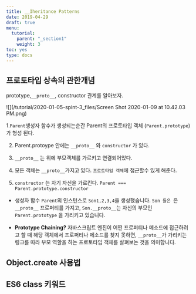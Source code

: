 ```yaml
---
title: __Iheritance Patterns
date: 2019-04-29
draft: true
menu:
  tutorial:
    parent: "_section1"
    weight: 3
toc: yes
type: docs
---
```



## 프로토타입 상속의 관한개념
 

prototype,`__proto__`, constructor 관계를 알아보자.


![](/tutorial/2020-01-05-spint-3_files/Screen Shot 2020-01-09 at 10.42.03 PM.png)


1.`Parent`생성자 함수가 생성되는순간 Parent의 프로토타입 객체 (`Parent.prototype`) 가 형성 된다. 

2. Parent.protoype 안에는 `__proto__` 와 `constructor` 가 있다. 

3. `__proto__` 는 위에 부모객체를 가르키고 연결되어있다. 
4. 모든 객체는 `__proto__`가지고 있다. `프로토타입 객체`에 접근할수 있게 해준다.  

4. `constructor` 는 자기 자신을 가르킨다. ```Parent === Parent.prototype.constructor```


*  생성자 함수 `Parent`의 인스턴스로 `Son1,2,3,4`을 생성했습니다.  `Son 들은 `은 `__proto__` 프로퍼티를 가지고, `Son.__proto__`는 자신의 부모인 `Parent.prototype` 을 가리키고 있습니다.


* **Prototype Chaining?** 자바스크립트 엔진이 어떤 프로퍼티나 메소드에 접근하려고 할 때 해당 객체에서 프로퍼티나 메소드를 찾지 못하면, `__proto__`가 가리키는 링크를 따라 부모 역할을 하는 프로토타입 객체를 살펴보는 것을 의미합니다.





## Object.create 사용법







## ES6 class 키워드




